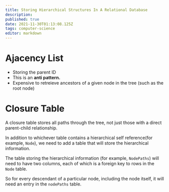 ```yaml
---
title: Storing Hierarchical Structures In A Relational Database
description: 
published: true
date: 2021-11-30T01:13:08.125Z
tags: computer-science
editor: markdown
---
```


# Ajacency List
* Storing the parent ID
* This is an **anti pattern.** 
* Expensive to retreieve ancestors of a given node in the tree (such as the root node)
# Closure Table
A closure table stores all paths through the tree, not just those with a direct parent-child relationship.

In addition to whichever table contains a hierarchical self reference(for example, `Node`), we need to add a table that will store the hierarchical information.

The table storing the hierarchical information (for example, `NodePaths`) will need to have two columns, each of which is a foreign key to rows in the `Node` table.

So for every descendant of a particular node, including the node itself, it will need an entry in the `nodePaths` table.